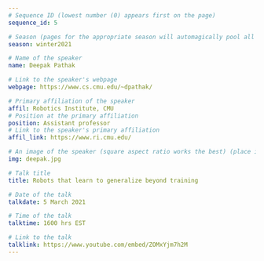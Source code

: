 ```yaml
---
# Sequence ID (lowest number (0) appears first on the page)
sequence_id: 5

# Season (pages for the appropriate season will automagically pool all speakers that gave a talk in the season)
season: winter2021

# Name of the speaker
name: Deepak Pathak

# Link to the speaker's webpage
webpage: https://www.cs.cmu.edu/~dpathak/

# Primary affiliation of the speaker
affil: Robotics Institute, CMU
# Position at the primary affiliation
position: Assistant professor
# Link to the speaker's primary affiliation
affil_link: https://www.ri.cmu.edu/

# An image of the speaker (square aspect ratio works the best) (place in the `assets/img/speakers` directory)
img: deepak.jpg

# Talk title
title: Robots that learn to generalize beyond training

# Date of the talk
talkdate: 5 March 2021

# Time of the talk
talktime: 1600 hrs EST

# Link to the talk
talklink: https://www.youtube.com/embed/ZOMxYjm7h2M
---
```


<!-- Whatever you write below will be disregarded -->
